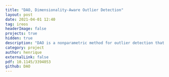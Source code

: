 ```yaml
---
title: "DAO, Dimensionality-Aware Outlier Detection"
layout: post
date: 2021-04-01 12:40
tag: ireos
headerImage: false
projects: true
hidden: true
description: "DAO is a nonparametric method for outlier detection that takes full account of local variations in intrinsic dimensionality within the dataset."
category: project
author: henrique
externalLink: false
pdf: 10.1145/3394053
github: DAO
---
```

